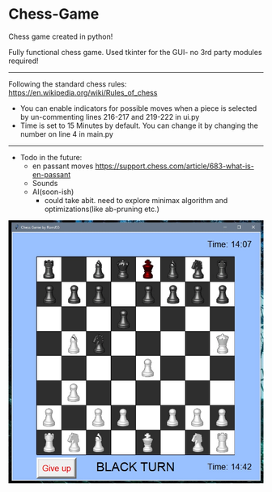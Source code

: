 # Chess-Game
Chess game created in python!

Fully functional chess game. Used tkinter for the GUI- no 3rd party modules required!

---------------------------------------------------------------------------------------------------------------------------------

Following the standard chess rules:
  https://en.wikipedia.org/wiki/Rules_of_chess
  
- You can enable indicators for possible moves when a piece is selected by un-commenting lines 216-217 and 219-222 in ui.py
- Time is set to 15 Minutes by default. You can change it by changing the number on line 4 in main.py

---------------------------------------------------------------------------------------------------------------------------------
- Todo in the future:
  - en passant moves https://support.chess.com/article/683-what-is-en-passant
  - Sounds
  - AI(soon-ish) 
    - could take abit. need to explore minimax algorithm and optimizations(like ab-pruning etc.)

![Start_screen](assets/001.jpg "Start_screen")

